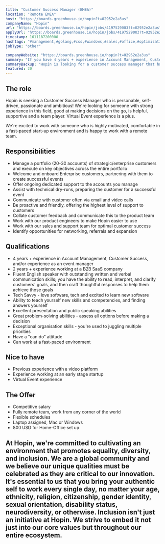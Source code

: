 ```yaml
---
title: "Customer Success Manager (EMEA)"
location: "Remote EMEA"
host: "https://boards.greenhouse.io/hopin?t=02952e2a3us"
companyName: "Hopin"
url: "https://boards.greenhouse.io/hopin/jobs/4197529003?t=02952e2a3us"
applyUrl: "https://boards.greenhouse.io/hopin/jobs/4197529003?t=02952e2a3us#app"
timestamp: 1611187200000
hashtags: "#management,#golang,#css,#windows,#sales,#office,#optimization,#English"
jobType: "other"

companyWebsite: "https://boards.greenhouse.io/hopin?t=02952e2a3us"
summary: "If you have 4 years + experience in Account Management, Customer Success, and/or experience as an event manager, consider applying to Hopin's job post for a new customer success manager."
summaryBackup: "Hopin is looking for a customer success manager that has experience in: #management, #golang, #css."
featured: 20
---
```


## The role

Hopin is seeking a Customer Success Manager who is personable, self-driven, passionate and ambitious! We're looking for someone with strong experience in this field, good at making decisions on the go, is helpful, supportive and a team player. Virtual Event experience is a plus. 

We're excited to work with someone who is highly motivated, comfortable in a fast-paced start-up environment and is happy to work with a remote team. 

## Responsibilities 

*   Manage a portfolio (20-30 accounts) of strategic/enterprise customers and execute on key objectives across the entire portfolio 
*   Welcome and onboard Enterprise customers, partnering with them to create successful events
*   Offer ongoing dedicated support to the accounts you manage 
*   Assist with technical dry-runs, preparing the customer for a successful event 
*   Communicate with customer often via email and video calls
*   Be proactive and friendly, offering the highest level of support to customers 
*   Collate customer feedback and communicate this to the product team
*   Work with our product engineers to make Hopin easier to use 
*   Work with our sales and support team for optimal customer success 
*   Identify opportunities for networking, referrals and expansion

## Qualifications

*   4 years + experience in Account Management, Customer Success, and/or experience as an event manager 
*   2 years + experience working at a B2B SaaS company
*   Fluent English speaker with outstanding written and verbal communication skills; you have the ability to read, interpret, and clarify customers' goals, and then craft thoughtful responses to help them achieve those goals
*   Tech Savvy - love software, tech and excited to learn new software
*   Ability to teach yourself new skills and competencies, and finding answers yourself
*   Excellent presentation and public speaking abilities
*   Great problem-solving abilities - assess all options before making a decision
*   Exceptional organisation skills - you're used to juggling multiple priorities
*   Have a "can do" attitude
*   Can work at a fast-paced environment

## Nice to have

*   Previous experience with a video platform
*   Experience working at an early stage startup
*   Virtual Event experience 

## The Offer 

*   Competitive salary
*   Fully remote team, work from any corner of the world
*   Flexible schedules
*   Laptop assigned, Mac or Windows             
*   800 USD for Home-Office set up

## At Hopin, we're committed to cultivating an environment that promotes equality, diversity, and inclusion. We are a global community and we believe our unique qualities must be celebrated as they are critical to our innovation. It's essential to us that you bring your authentic self to work every single day, no matter your age, ethnicity, religion, citizenship, gender identity, sexual orientation, disability status, neurodiversity, or otherwise. Inclusion isn't just an initiative at Hopin. We strive to embed it not just into our core values but throughout our entire ecosystem.
